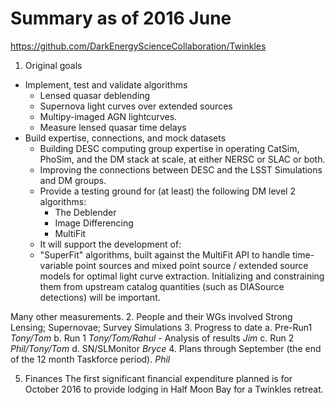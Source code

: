 # Summary as of 2016 June

https://github.com/DarkEnergyScienceCollaboration/Twinkles

1. Original goals
 * Implement, test and validate algorithms 
   - Lensed quasar deblending
   - Supernova light curves over extended sources
   - Multipy-imaged AGN lightcurves.
   - Measure lensed quasar time delays
 * Build expertise, connections, and mock datasets
   - Building DESC computing group expertise in operating CatSim, PhoSim, and the DM stack at scale, at either NERSC or SLAC or both.
   - Improving the connections between DESC and the LSST Simulations and DM groups.
   - Provide a testing ground for (at least) the following DM level 2 algorithms:
     * The Deblender
     * Image Differencing
     * MultiFit
    - It will support the development of:
     * "SuperFit" algorithms, built against the MultiFit API to handle time-variable point sources and mixed point source / extended source models for optimal light curve extraction. Initializing and constraining them from upstream catalog quantities (such as DIASource detections) will be important.

Many other measurements.
2. People and their WGs involved
  Strong Lensing; Supernovae; Survey Simulations
3. Progress to date 
  a. Pre-Run1  *Tony/Tom*
  b. Run 1  *Tony/Tom/Rahul*
    - Analysis of results *Jim*
  c. Run 2  *Phil/Tony/Tom*
  d. SN/SLMonitor   *Bryce*
4. Plans through September (the end of the 12 month Taskforce period).
  *Phil*

5. Finances
  The first significant financial expenditure planned is for October 2016 to provide lodging in Half Moon Bay for a Twinkles retreat.
